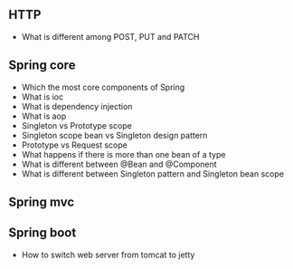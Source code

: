 ## HTTP
- What is different among POST, PUT and PATCH

## Spring core
- Which the most core components of Spring
- What is ioc
- What is dependency injection
- What is aop
- Singleton vs Prototype scope
- Singleton scope bean vs Singleton design pattern
- Prototype vs Request scope
- What happens if there is more than one bean of a type
- What is different between @Bean and @Component
- What is different between Singleton pattern and Singleton bean scope

## Spring mvc

## Spring boot
- How to switch web server from tomcat to jetty
